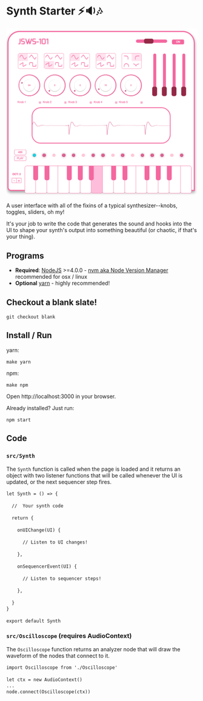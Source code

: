Synth Starter :zap::sound::notes:
=====================

![JSWS-101](https://raw.githubusercontent.com/alex-wilmer/synth-starter/master/static/img/synth.png "JSWS-101")

A user interface with all of the fixins of a typical synthesizer--knobs, toggles, sliders, oh my!

It's your job to write the code that generates the sound and hooks into the UI to shape your synth's output into something beautiful (or chaotic, if that's your thing).

## Programs

 - **Required**: [NodeJS](https://nodejs.org/en/download/) >=4.0.0 -  [nvm aka Node Version Manager](https://github.com/creationix/nvm) recommended for osx / linux
 - **Optional** [yarn](https://yarnpkg.com/en/docs/install) - highly recommended!

## Checkout a blank slate!

```
git checkout blank
```

## Install / Run

yarn:

```
make yarn
```

npm:

```
make npm
```

Open http://localhost:3000 in your browser.

Already installed? Just run:

```
npm start
```

## Code

### `src/Synth`

The `Synth` function is called when the page is loaded and it returns an object with two listener functions that will be called whenever the UI is updated, or the next sequencer step fires.

```
let Synth = () => {

  //  Your synth code

  return {

    onUIChange(UI) {

      // Listen to UI changes!

    },

    onSequencerEvent(UI) {

      // Listen to sequencer steps!

    },

  }
}

export default Synth
```

### `src/Oscilloscope` (requires AudioContext)

The `Oscilloscope` function returns an analyzer node that will draw the waveform of the nodes that connect to it.

```
import Oscilloscope from './Oscilloscope'

let ctx = new AudioContext()
...
node.connect(Oscilloscope(ctx))
```
